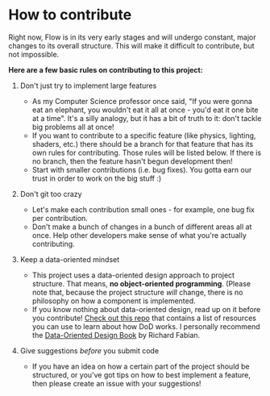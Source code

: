 # How to contribute

Right now, Flow is in its very early stages and will undergo constant, major changes to its overall structure. This will make it difficult to contribute, but not impossible.

**Here are a few basic rules on contributing to this project:**

1. Don't just try to implement large features
   * As my Computer Science professor once said, "If you were gonna eat an elephant, you wouldn't eat it all at once - you'd eat it one bite at a time". It's a silly analogy, but it has a bit of truth to it: don't tackle big problems all at once! 
   * If you want to contribute to a specific feature (like physics, lighting, shaders, etc.) there should be a branch for that feature that has its own rules for contributing. Those rules will be listed below. If there is no branch, then the feature hasn't begun development then!
   * Start with smaller contributions (i.e. bug fixes). You gotta earn our trust in order to work on the big stuff :)

2. Don't git too crazy
   * Let's make each contribution small ones - for example, one bug fix per contribution.
   * Don't make a bunch of changes in a bunch of different areas all at once. Help other developers make sense of what you're actually contributing.

3. Keep a data-oriented mindset
   * This project uses a data-oriented design approach to project structure. That means, **no object-oriented programming**. (Please note that, because the project structure *will* change, there is no philosophy on how a component is implemented.
   * If you know nothing about data-oriented design, read up on it before you contribute! [Check out this repo](https://github.com/dbartolini/data-oriented-design) that contains a list of resources you can use to learn about how DoD works. I personally recommend the [Data-Oriented Design Book](https://www.dataorienteddesign.com/dodbook/dodmain.html) by Richard Fabian.

4. Give suggestions *before* you submit code
   * If you have an idea on how a certain part of the project should be structured, or you've got tips on how to best implement a feature, then please create an issue with your suggestions!

